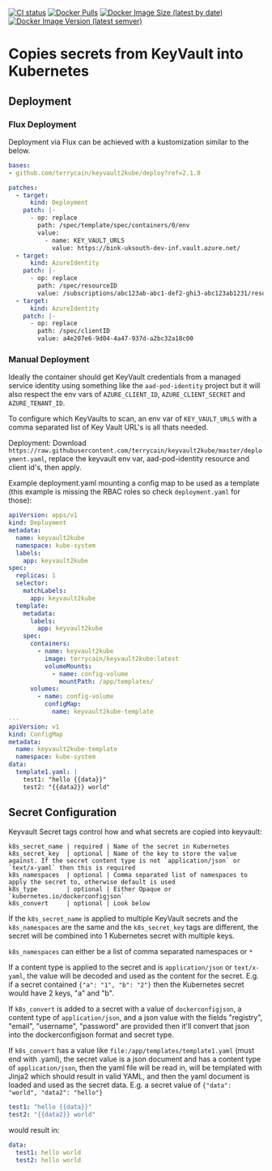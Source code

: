 [![CI status](https://github.com/terrycain/keyvault2kube/workflows/CI/badge.svg)](https://github.com/terrycain/keyvault2kube/actions?query=workflow%3ACI)
[![Docker Pulls](https://img.shields.io/docker/pulls/terrycain/keyvault2kube)](https://hub.docker.com/repository/docker/terrycain/keyvault2kube)
[![Docker Image Size (latest by date)](https://img.shields.io/docker/image-size/terrycain/keyvault2kube?sort=date)](https://hub.docker.com/repository/docker/terrycain/keyvault2kube)
[![Docker Image Version (latest semver)](https://img.shields.io/docker/v/terrycain/keyvault2kube?sort=semver)](https://hub.docker.com/repository/docker/terrycain/keyvault2kube)

# Copies secrets from KeyVault into Kubernetes

## Deployment

### Flux Deployment

Deployment via Flux can be achieved with a kustomization similar to the below.

```yaml
bases:
- github.com/terrycain/keyvault2kube/deploy?ref=2.1.0

patches:
  - target:
      kind: Deployment
    patch: |-
      - op: replace
        path: /spec/template/spec/containers/0/env
        value:
          - name: KEY_VAULT_URLS
            value: https://bink-uksouth-dev-inf.vault.azure.net/
  - target:
      kind: AzureIdentity
    patch: |-
      - op: replace
        path: /spec/resourceID
        value: /subscriptions/abc123ab-abc1-def2-ghi3-abc123ab1231/resourceGroups/foogroup/providers/Microsoft.ManagedIdentity/userAssignedIdentities/bar
  - target:
      kind: AzureIdentity
    patch: |-
      - op: replace
        path: /spec/clientID
        value: a4e207e6-9d04-4a47-937d-a2bc32a18c00
```

### Manual Deployment

Ideally the container should get KeyVault credentials from a managed service identity using something like the 
`aad-pod-identity` project but it will also respect the env vars of `AZURE_CLIENT_ID`, `AZURE_CLIENT_SECRET` and `AZURE_TENANT_ID`.

To configure which KeyVaults to scan, an env var of `KEY_VAULT_URLS` with a comma separated list of Key Vault URL's is all thats needed. 

Deployment:
Download `https://raw.githubusercontent.com/terrycain/keyvault2kube/master/deployment.yaml`, replace the keyvault env var, aad-pod-identity resource and client id's, then apply.

Example deployment.yaml mounting a config map to be used as a template (this example is missing the RBAC roles so check `deployment.yaml` for those):
```yaml
apiVersion: apps/v1
kind: Deployment
metadata:
  name: keyvault2kube
  namespace: kube-system
  labels:
    app: keyvault2kube
spec:
  replicas: 1
  selector:
    matchLabels:
      app: keyvault2kube
  template:
    metadata:
      labels:
        app: keyvault2kube
    spec:
      containers:
        - name: keyvault2kube
          image: terrycain/keyvault2kube:latest
          volumeMounts:
            - name: config-volume
              mountPath: /app/templates/
      volumes:
        - name: config-volume
          configMap:
            name: keyvault2kube-template
---
apiVersion: v1
kind: ConfigMap
metadata:
  name: keyvault2kube-template
  namespace: kube-system
data:
  template1.yaml: |
    test1: "hello {{data}}"
    test2: "{{data2}} world"
```

## Secret Configuration

Keyvault Secret tags control how and what secrets are copied into keyvault:
```
k8s_secret_name | required | Name of the secret in Kubernetes 
k8s_secret_key  | optional | Name of the key to store the value against. If the secret content type is not `application/json` or `text/x-yaml` then this is required
k8s_namespaces  | optional | Comma separated list of namespaces to apply the secret to, otherwise default is used
k8s_type        | optional | Either Opaque or `kubernetes.io/dockerconfigjson`
k8s_convert     | optional | Look below
```

If the `k8s_secret_name` is applied to multiple KeyVault secrets and the `k8s_namespaces` are the same and the `k8s_secret_key` tags 
are different, the secret will be combined into 1 Kubernetes secret with multiple keys.

`k8s_namespaces` can either be a list of comma separated namespaces or `*`

If a content type is applied to the secret and is `application/json` or `text/x-yaml`, the value will be decoded and used as the content for 
the secret. E.g. if a secret contained `{"a": "1", "b": "2"}` then the Kubernetes secret would have 2 keys, "a" and "b".

If `k8s_convert` is added to a secret with a value of `dockerconfigjson`, a content type of `application/json`, and a 
json value with the fields "registry", "email", "username", "password" are provided then it'll convert that json 
into the dockerconfigjson format and secret type.

If `k8s_convert` has a value like `file:/app/templates/template1.yaml` (must end with .yaml), the secret value is a json document and has a content type of `application/json`, then
the yaml file will be read in, will be templated with Jinja2 which should result in valid YAML, and then the yaml document is loaded 
and used as the secret data. E.g. a secret value of `{"data": "world", "data2": "hello"}`
```yaml
test1: "hello {{data}}"
test2: "{{data2}} world"
```
would result in:
```yaml
data:
  test1: hello world
  test2: hello world
```
